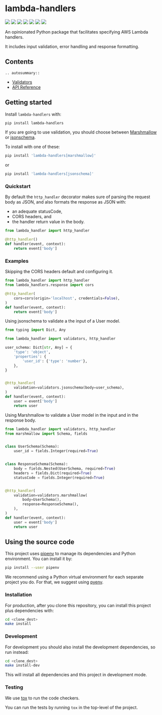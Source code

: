 # lambda-handlers

[![](https://img.shields.io/pypi/v/lambda-handlers.svg)](https://pypi.org/project/lambda-handlers/)
[![](https://travis-ci.org/enter-at/lambda-handlers.svg?branch=master)](https://travis-ci.org/enter-at/lambda-handlers)
[![](https://api.codeclimate.com/v1/badges/a39e55b85bfcc31204b9/maintainability)](https://codeclimate.com/github/enter-at/lambda-handlers/maintainability)
[![](https://api.codeclimate.com/v1/badges/a39e55b85bfcc31204b9/test_coverage)](https://codeclimate.com/github/enter-at/lambda-handlers/test_coverage)
[![](https://requires.io/github/enter-at/lambda-handlers/requirements.svg?branch=master)](https://requires.io/github/enter-at/lambda-handlers/requirements/?branch=master)
[![](https://readthedocs.org/projects/lambda-handlers/badge/?version=latest)](https://lambda-handlers.readthedocs.io/en/latest/)
[![](https://img.shields.io/badge/%20%20%F0%9F%93%A6%F0%9F%9A%80-semantic--release-e10079.svg)](https://github.com/semantic-release/semantic-release)

An opinionated Python package that facilitates specifying AWS Lambda handlers.

It includes input validation, error handling and response formatting.

## Contents

```eval_rst
.. autosummary::
```
* [Validators](validators.md)
* [API Reference](source/modules)

## Getting started

Install `lambda-handlers` with:

```bash
pip install lambda-handlers
```

If you are going to use validation, you should choose between
[Marshmallow](https://pypi.org/project/marshmallow/) or
[jsonschema](https://pypi.org/project/jsonschema/).

To install with one of these:

```bash
pip install 'lambda-handlers[marshmallow]'
```

or

```bash
pip install 'lambda-handlers[jsonschema]'
```

### Quickstart

By default the `http_handler` decorator makes sure of parsing the request body
as JSON, and also formats the response as JSON with:

   - an adequate statusCode,
   - CORS headers, and
   - the handler return value in the body.

```python
from lambda_handler import http_handler

@http_handler()
def handler(event, context):
    return event['body']
```

### Examples

Skipping the CORS headers default and configuring it.

```python
from lambda_handler import http_handler
from lambda_handlers.response import cors

@http_handler(
    cors=cors(origin='localhost', credentials=False),
)
def handler(event, context):
    return event['body']
```

Using jsonschema to validate a the input of a User model.

```python
from typing import Dict, Any

from lambda_handler import validators, http_handler

user_schema: Dict[str, Any] = {
    'type': 'object',
    'properties': {
        'user_id': {'type': 'number'},
    },
}


@http_handler(
    validation=validators.jsonschema(body=user_schema),
)
def handler(event, context):
    user = event['body']
    return user
```

Using Marshmallow to validate a User model in the input and in
the response body.

```python
from lambda_handler import validators, http_handler
from marshmallow import Schema, fields


class UserSchema(Schema):
    user_id = fields.Integer(required=True)


class ResponseSchema(Schema):
    body = fields.Nested(UserSchema, required=True)
    headers = fields.Dict(required=True)
    statusCode = fields.Integer(required=True)


@http_handler(
    validation=validators.marshmallow(
        body=UserSchema(),
        response=ResponseSchema(),
    ),
)
def handler(event, context):
    user = event['body']
    return user
```

## Using the source code

This project uses [pipenv](https://pipenv.readthedocs.io) to manage its dependencies
and Python environment. You can install it by:

```bash
pip install --user pipenv
```

We recommend using a Python virtual environment for each separate project you do.
For that, we suggest using [pyenv](https://github.com/pyenv/pyenv-installer).

### Installation

For production, after you clone this repository,
you can install this project plus dependencies with:

```bash
cd <clone_dest>
make install
```

### Development

For development you should also install the development dependencies,
so run instead:

```bash
cd <clone_dest>
make install-dev
```

This will install all dependencies and this project in development mode.

### Testing

We use [tox](https://tox.readthedocs.io/en/latest/) to run the code checkers.

You can run the tests by running `tox` in the top-level of the project.
